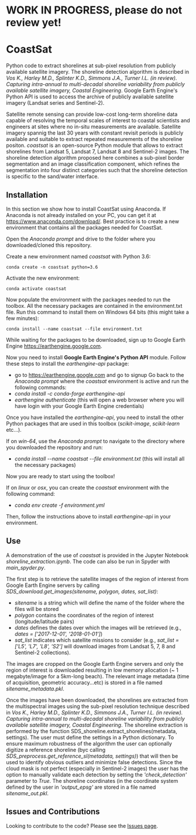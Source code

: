 # WORK IN PROGRESS, please do not review yet!

# CoastSat

Python code to extract shorelines at sub-pixel resolution from publicly available satellite imagery. The shoreline detection algorithm is described in *Vos K., Harley M.D., Splinter K.D., Simmons J.A., Turner I.L. (in review). Capturing intra-annual to multi-decadal shoreline variability from publicly available satellite imagery, Coastal Engineering*. Google Earth Engine's Python API is used to access the archive of publicly available satellite imagery (Landsat series and Sentinel-2).

Satellite remote sensing can provide low-cost long-term shoreline data capable of resolving the temporal scales of interest to coastal scientists and engineers at sites where no in-situ measurements are available. Satellite imagery spannig the last 30 years with constant revisit periods is publicly available and suitable to extract repeated measurements of the shoreline positon.
*coastsat* is an open-source Python module that allows to extract shorelines from Landsat 5, Landsat 7, Landsat 8 and Sentinel-2 images.
The shoreline detection algorithm proposed here combines a sub-pixel border segmentation and an image classification component, which refines the segmentation into four distinct categories such that the shoreline detection is specific to the sand/water interface.

## Installation

In this section we show how to install CoastSat using Anaconda. If Anaconda is not already installed on your PC, you can get it at https://www.anaconda.com/download/. Best practice is to create a new environment that contains all the packages needed for CoastSat. 

Open the *Anaconda prompt* and drive to the folder where you downloaded/cloned this repository.

Create a new environment named *coastsat* with Python 3.6: 

```
conda create -n coastsat python=3.6
```

Activate the new environment:

```
conda activate coastsat
```

Now populate the environment with the packages needed to run the toolbox. All the necessary packages are contained in the environment.txt file. Run this command to install them on Windows 64 bits (this might take a few minutes):

```
conda install --name coastsat --file environment.txt
```

While waiting for the packages to be downloaded, sign up to Google Earth Engine https://earthengine.google.com.





Now you need to install **Google Earth Engine's Python API** module.
Follow these steps to install the *earthengine-api* package:
- go to https://earthengine.google.com and go to signup
Go back to the *Anaconda prompt* where the *coastsat* environment is active and run the following commands:
- *conda install -c conda-forge earthengine-api*
- *earthengine authenticate* (this will open a web browser where you will have login with your Google Earth Engine credentials)

Once you have installed the *earthengine-api*, you need to install the other Python packages that are used in this toolbox (*scikit-image*, *scikit-learn* etc...). 

If on *win-64*, use the *Anaconda prompt* to navigate to the directory where you downloaded the repository and run:
- *conda install --name coastsat --file environment.txt* (this will install all the necessary packages)

Now you are ready to start using the toolbox!

If on *linux* or *osx*, you can create the *coastsat* environment with the following command:
- *conda env create -f environment.yml*

Then, follow the instructions above to install *earthengine-api* in your environment.

## Use 

A demonstration of the use of *coastsat* is provided in the Jupyter Notebook *shoreline_extraction.ipynb*. The code can also be run in Spyder with *main_spyder.py*.

The first step is to retrieve the satellite images of the region of interest from Google Earth Engine servers by calling *SDS_download.get_images(sitename, polygon, dates, sat_list)*:
- *sitename* is a string which will define the name of the folder where the files will be stored
- *polygon* contains the coordinates of the region of interest (longitude/latitude pairs)
- *dates* defines the dates over which the images will be retrieved (e.g., *dates = ['2017-12-01', '2018-01-01']*)  
- *sat_list* indicates which satellite missions to consider (e.g., *sat_list = ['L5', 'L7', 'L8', 'S2']* will download images from Landsat 5, 7, 8 and Sentinel-2 collections).

The images are cropped on the Google Earth Engine servers and only the region of interest is downloaded resulting in low memory allocation (~ 1 megabyte/image for a 5km-long beach). The relevant image metadata (time of acquisition, geometric accuracy...etc) is stored in a file named *sitename_metadata.pkl*.

Once the images have been downloaded, the shorelines are extracted from the multispectral images using the sub-pixel resolution technique described in *Vos K., Harley M.D., Splinter K.D., Simmons J.A., Turner I.L. (in review). Capturing intra-annual to multi-decadal shoreline variability from publicly available satellite imagery, Coastal Engineering*.
The shoreline extraction is performed by the function SDS_shoreline.extract_shorelines(metadata, settings). The user must define the settings in a Python dictionary. To ensure maximum robustness of the algorithm the user can optionally digitize a reference shoreline (byc calling *SDS_preprocess.get_reference_sl(metadata, settings)*) that will then be used to identify obvious outliers and minimize false detections. Since the cloud mask is not perfect (especially in Sentinel-2 images) the user has the option to manually validate each detection by setting the *'check_detection'* parameter to *True*.
The shoreline coordinates (in the coordinate system defined by the user in *'output_epsg'* are stored in a file named *sitename_out.pkl*.

## Issues and Contributions

Looking to contribute to the code? Please see the [Issues page](https://github.com/kvos/coastsat/issues).
